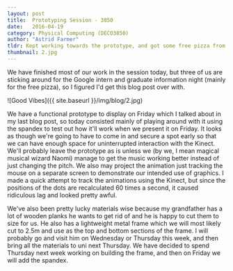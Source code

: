 ```yaml
---
layout: post
title:  Prototyping Session - 3850
date:   2016-04-19
category: Physical Computing (DECO3850)
author: "Astrid Farmer"
tldr: Kept working towards the prototype, and got some free pizza from Google
thumbnail: 2.jpg
---
```


We have finished most of our work in the session today, but three of us are sticking around for the Google intern and graduate information night (mainly for the free pizza), so I figured I'd get this blog post over with.

![Good Vibes]({{ site.baseurl }}/img/blog/2.jpg)

We have a functional prototype to display on Friday which I talked about in my last blog post, so today consisted mainly of playing around with it using the spandex to test out how it'll work when we present it on Friday. It looks as though we're going to have to come in and secure a spot early so that we can have enough space for uninterrupted interaction with the Kinect. We'll probably leave the prototype as is unless we (by we, I mean magical musical wizard Naomi) manage to get the music working better instead of just changing the pitch. We also may project the animation just tracking the mouse on a separate screen to demonstrate our intended use of graphics. I made a quick attempt to track the animations using the Kinect, but since the positions of the dots are recalculated 60 times a second, it caused ridiculous lag and looked pretty awful.

We've also been pretty lucky materials wise because my grandfather has a lot of wooden planks he wants to get rid of and he is happy to cut them to size for us. He also has a lightweight metal frame which we will most likely cut to 2.5m and use as the top and bottom sections of the frame. I will probably go and visit him on Wednesday or Thursday this week, and then bring all the materials to uni next Thursday. We have decided to spend Thursday next week working on building the frame, and then on Friday we will add the spandex.
